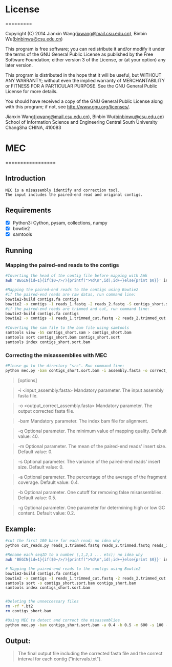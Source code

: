 # License
=========

Copyright (C) 2014 Jianxin Wang(jxwang@mail.csu.edu.cn), Binbin Wu(binbinwu@csu.edu.cn)

This program is free software; you can redistribute it and/or
modify it under the terms of the GNU General Public License
as published by the Free Software Foundation; either version 3
of the License, or (at your option) any later version.

This program is distributed in the hope that it will be useful,
but WITHOUT ANY WARRANTY; without even the implied warranty of
MERCHANTABILITY or FITNESS FOR A PARTICULAR PURPOSE.  See the
GNU General Public License for more details.

You should have received a copy of the GNU General Public License
along with this program; if not, see <http://www.gnu.org/licenses/>.

Jianxin Wang(jxwang@mail.csu.edu.cn), Binbin Wu(binbinwu@csu.edu.cn)
School of Information Science and Engineering
Central South University
ChangSha
CHINA, 410083


# MEC
=================

## Introduction

	MEC is a misassembly identify and correction tool.
	The input includes the paired-end read and original contigs. 

## Requirements

- [x] Python3: Cython, pysam, collections, numpy
- [x] bowtie2
- [x] samtools

##  Running

### Mapping the paired-end reads to the contigs

```bash
#Inverting the head of the contig file before mapping with AWk
awk 'BEGIN{id=1}{if($0~/>/){printf(">%d\n",id);id++}else{print $0}}' input_contigs.fa > contigs.fa

#Mapping the paired-end reads to the contigs using Bowtie2 
#if the paired-end reads are raw datas, run command line:
bowtie2-build contigs.fa contigs
bowtie2 -x contigs -1 reads_1.fastq -2 reads_2.fastq -S contigs_short.sam
#if the paired-end reads are trimmed and cut, run command line:
bowtie2-build contigs.fa contigs
bowtie2 -x contigs -1 reads_1.trimmed_cut.fastq -2 reads_2.trimmed_cut.fastq -S contigs_short.sam
    
#Inverting the sam file to the bam file using samtools
samtools view -bS contigs_short.sam > contigs_short.bam
samtools sort contigs_short.bam contigs_short.sort
samtools index contigs_short.sort.bam
```

### Correcting the misassemblies with MEC

```bash
#Please go to the directory "src". Run command line:
python mec.py -bam contigs_short.sort.bam -i assembly.fasta -o correct_assembly.fasta [options] 
```
> [options]

>    -i <input_assembly.fasta> Mandatory parameter. The input assembly fasta file.

>    -o <output_correct_assembly.fasta> Mandatory parameter. The output corrected fasta file.

>    -bam <the index bam file> Mandatory parameter. The index bam file for alignment. 

>    -q <minimum mapping quality> Optional parameter. The minimum value of mapping quality. Default value: 40.

>    -m <mu> Optional parameter. The mean of the paired-end reads' insert size. Default value: 0.

>    -s <sigma> Optional parameter. The variance of the paired-end reads' insert size. Default value: 0.

>    -a <alpha> Optional parameter. The percentage of the average of the fragment coverage. Default value: 0.4.

>    -b <beta> Optional parameter. One cutoff for removing false misassemblies. Default value: 0.5.

>    -g <gamma> Optional parameter. One parameter for determining high or low GC content. Default value: 0.2.


## Example:

```bash
#cut the first 100 base for each read; no idea why
python cut_reads.py reads_1.trimmed.fastq reads_2.trimmed.fastq reads_1.trimmed_cut.fastq reads_2.trimmed_cut.fastq

#Rename each seqID to a number (,1,2,3 ... etc); no idea why
awk 'BEGIN{id=1}{if($0~/>/){printf(">%d\n",id);id++}else{print $0}}' input_contigs.fa > contigs.fa

# Mapping the paired-end reads to the contigs using Bowtie2
bowtie2-build contigs.fa contigs
bowtie2 -x contigs -1 reads_1.trimmed_cut.fastq -2 reads_2.trimmed_cut.fastq -S | samtools view -b -h -S - > contigs_short.bam
samtools sort -o contigs_short.sort.bam contigs_short.bam 
samtools index contigs_short.sort.bam


#Deleting the unneccessary files
rm -rf *.bt2
rm contigs_short.bam

#Using MEC to detect and correct the misassemblies
python mec.py -bam contigs_short.sort.bam -a 0.4 -b 0.5 -m 600 -s 100 -i contigs.fa -o contigs-corr.fa
```

## Output:

> The final output file including the corrected fasta file and the correct interval for each contig ("intervals.txt").
